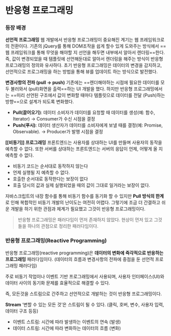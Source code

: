 # 반응형 프로그래밍
### 등장 배경

**선언적 프로그래밍**
웹 개발에서 반응형 프로그래밍이 중요해진 계기는 웹 프레임워크로의 전환이다. 기존의 jQuery를 통해 DOM조작을 쉽게 할수 있게 도와주는 방식에서 ==웹 프레임워크를 통해 무엇을 해야할 지 선언을 해두면 내부에서 알아서 렌더링==한다.
즉, 값이 변경되었을 때 템플릿에 선언해둔대로 알아서 렌더링을 해주는 방식이 반응형 프로그래밍의 정의와 유사하다. 초기 반응형 프로그래밍은 데이터의 변경을 감지하고, 선언적으로 프로그래밍을 하는 방법을 통해 뷰를 업데이트 하는 방식으로 발전했다.

**변경사항의 전파 (pull → push)**
기존에는 ==렌더해야하는 시점에 필요한 데이터를 모두 불러와서 (pull)화면을 출력==하는 UI 개발을 했다. 하지만 반응형 프로그래밍에서는 ==미리 선언된 구조에서 값이 변화할 때마다 템플릿으로 데이터를 전달 (Push)하는 방향==으로 설계가 되도록 변화했다.

- **Pull(끌어오기)**: 데이터 소비자가 데이터를 요청할 때 데이터를 생성(예: 함수, Iterator) → Consumer가 수신 시점을 결정
- **Push(푸시)**: 데이터 생산자가 데이터를 소비자에게 보낼 때를 결정(예: Promise, Observable). → Producer가 발행 시점을 결정

**[[비동기]] 프로그래밍**
프론트엔드는 사용자를 상대하는 UI를 만들며 사용자의 동작을 예측할 수 없다. 또한 서버를 상대하는 프론트엔드는 서버의 응답이 언제, 어떻게 올 지 예측할 수 없다.

- 비동기 코드는 순서대로 동작하지 않는다
- 언제 실행될 지 예측할 수 없다.
- 호출한 순서대로 동작한다는 보장이 없다
- 호출 당시의 값과 실제 실행되었을 때의 값이 그대로 일거라는 보장이 없다.

자바스크립트의 내장 함수를 통해 비동기 함수를 동기화 할 수 있지만 **Pull 방식의 한계**로 인해 복합적인 비동기 개발의 난이도는 여전히 어렵다. 그렇기에 조금 더 간결하고 쉬운 개발을 하기 위한 관점과 체계가 필요했고 그것이 반응형 프로그래밍이다.

> 반응형 프로그래밍은 패러다임이 먼저 존재하지 않았다. 현상이 먼저 있고 그것들을 하나의 관점으로 정리한 패러다임이다.


### 반응형 프로그래밍(Reactive Programming)

반응형 프로그래밍(reactive programming)은 **데이터의 변화에 즉각적으로 반응하는 프로그래밍** 패러다임이다. (데이터의 흐름과 변경사항의 전파에 중점을 둔 선언적 프로그래밍 패러다임)

주로 비동기 작업이나 이벤트 기반 프로그래밍에서 사용되며, 사용자 인터페이스(UI)와 데이터 사이의 동기화 문제를 효율적으로 해결할 수 있다. 

즉, 모든것을 스트림으로 간주하고 선언적으로 개발하는 것이 반응형 프로그래밍이다.

**Stream**
‘변할 수 있는 모든 것’은 스트림이 될 수 있다. (클릭, 호버, 변수, 사용자 입력, 데이터 구조 등등)
- 이벤트 스트림: 시간에 따라 발생하는 이벤트의 연속 (발생)
- 데이터 스트림: 시간에 따라 변화하는 데이터의 흐름 (변화)

